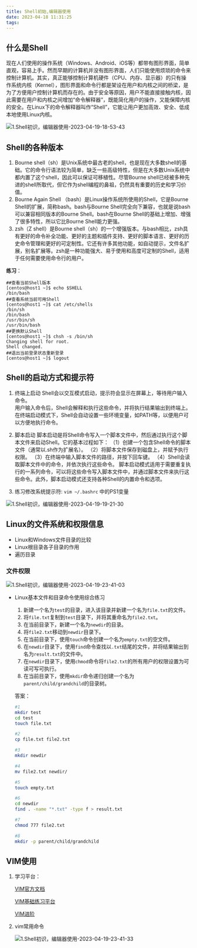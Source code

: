 ```yaml
---
title: Shell初始,编辑器使用
date: 2023-04-18 11:31:25
tags: 
---
```


## 什么是Shell

现在人们使用的操作系统（Windows、Android、iOS等）都带有图形界面，简单直观，容易上手。然而早期的计算机并没有图形界面，人们只能使用烦琐的命令来控制计算机。其实，真正能够控制计算机硬件（CPU、内存、显示器）的只有操作系统内核（Kernel），图形界面和命令行都是架设在用户和内核之间的桥梁，是为了方便用户控制计算机而存在的。由于安全等原因，用户不能直接接触内核，因此需要在用户和内核之间增加“命令解释器”，既能简化用户的操作，又能保障内核的安全。在Linux下的命令解释器叫作“Shell”，它能让用户更加高效、安全、低成本地使用Linux内核。  

![1.Shell初识，编辑器使用-2023-04-19-18-53-43](https://vault.taojie.tech:28089/i/2023/09/02/note1.Shell%E5%88%9D%E8%AF%86%EF%BC%8C%E7%BC%96%E8%BE%91%E5%99%A8%E4%BD%BF%E7%94%A8-2023-04-19-18-53-43.png)

## Shell的各种版本

1. Bourne shell（sh）是Unix系统中最古老的shell，也是现在大多数shell的基础。它的命令行语法较为简单，缺乏一些高级特性，但是在大多数Unix系统中都内置了这个shell，因此可以保证可移植性。尽管Bourne shell已经被多种先进的shell所取代，但它作为shell编程的鼻祖，仍然具有重要的历史和学习价值。
2. Bourne Again Shell （bash）是Linux操作系统所使用的Shell，它是Bourne Shell的扩展，简称bash。bash与Bourne Shell完全向下兼容，也就是说bash可以兼容相同版本的Bourne Shell。bash在Bourne Shell的基础上增加、增强了很多特性，所以它比Bourne Shell能力更强。
3. zsh（Z shell）是Bourne shell（sh）的一个增强版本。与bash相比，zsh具有更好的命令补全功能、更好的主题和插件支持、更好的脚本语言、更好的历史命令管理和更好的可定制性。它还有许多其他功能，如自动提示，文件名扩展，别名扩展等。zsh是一种功能强大、易于使用和高度可定制的Shell，适用于任何需要使用命令行的用户。

**练习**：

```shell 查看Shell版本、更换默认Shell并生效设置
##查看当前Shell版本
[centos@host1 ~]$ echo $SHELL
/bin/bash
##查看系统当前可用Shell
[centos@host1 ~]$ cat /etc/shells
/bin/sh
/bin/bash
/usr/bin/sh
/usr/bin/bash
##更换默认Shell
[centos@host1 ~]$ chsh -s /bin/sh
Changing shell for root.
Shell changed.
##退出当前登录状态重新登录
[centos@host1 ~]$ logout
```

## Shell的启动方式和提示符

1. 终端上启动
    Shell会以交互模式启动，提示符会显示在屏幕上，等待用户输入命令。  
    用户输入命令后，Shell会解释和执行这些命令，并将执行结果输出到终端上。  
    在终端启动模式下，Shell会自动设置一些环境变量，如PATH等，以便用户可以方便地执行命令。

2. 脚本启动
    脚本启动是将Shell命令写入一个脚本文件中，然后通过执行这个脚本文件来启动Shell。它的基本过程如下：
    （1）创建一个包含Shell命令的脚本文件（通常以.sh作为扩展名）。
    （2）将脚本文件保存到磁盘上，并赋予执行权限。
    （3）在终端中输入脚本文件的路径，并按下回车键。
    （4）Shell会读取脚本文件中的命令，并依次执行这些命令。
    脚本启动模式适用于需要重复执行的一系列命令，可以将这些命令写入脚本文件中，并通过脚本文件来执行这些命令。此外，脚本启动模式还支持各种Shell的内置命令和选项。

3. 练习修改系统提示符: `vim ~/.bashrc` 中的PS1变量  

![1.Shell初识，编辑器使用-2023-04-19-19-21-30](https://vault.taojie.tech:28089/i/2023/09/02/note1.Shell%E5%88%9D%E8%AF%86%EF%BC%8C%E7%BC%96%E8%BE%91%E5%99%A8%E4%BD%BF%E7%94%A8-2023-04-19-19-21-30.png)

## Linux的文件系统和权限信息

- Linux和Windows文件目录的比较
- Linux根目录各子目录的作用
- 遍历目录

### 文件权限  

![1.Shell初识，编辑器使用-2023-04-19-23-41-03](https://vault.taojie.tech:28089/i/2023/09/02/note1.Shell%E5%88%9D%E8%AF%86%EF%BC%8C%E7%BC%96%E8%BE%91%E5%99%A8%E4%BD%BF%E7%94%A8-2023-04-19-23-41-03.png)

- Linux基本文件和目录命令使用综合练习

    1. 新建一个名为`test`的目录，进入该目录并新建一个名为`file.txt`的文件。
    2. 将`file.txt`复制到`test`目录下，并将其重命名为`file2.txt`。
    3. 在当前目录下，新建一个名为`newdir`的目录。
    4. 将`file2.txt`移动到`newdir`目录下。
    5. 在当前目录下，使用`touch`命令创建一个名为`empty.txt`的空文件。
    6. 在`newdir`目录下，使用`find`命令查找以`.txt`结尾的文件，并将结果输出到名为`result.txt`的文件中。
    7. 在`newdir`目录下，使用`chmod`命令将`file2.txt`的所有用户的权限设置为可读可写可执行。
    8. 在当前目录下，使用`mkdir`命令递归创建一个名为`parent/child/grandchild`的目录树。

    答案：

    ```bash
    #1
    mkdir test
    cd test
    touch file.txt
    
    #2
    cp file.txt file2.txt
    
    #3
    mkdir newdir
    
    #4
    mv file2.txt newdir/
    
    #5
    touch empty.txt
    
    #6
    cd newdir
    find . -name "*.txt" -type f > result.txt
    
    #7
    chmod 777 file2.txt
    
    #8
    mkdir -p parent/child/grandchild
    
    ```

## VIM使用

1. 学习平台：

    [VIM官方文档](https://yianwillis.github.io/vimcdoc/doc/intro.html#intro.txt)

    [VIM基础练习平台](https://command-lab.com/cat-vim-ch-s/)

    [VIM进阶](https://github.com/MeiTianT/vim-galore-zh_cn#%E6%8C%89%E9%94%AE%E6%98%A0%E5%B0%84)

2. vim常用命令

    ![1.Shell初识，编辑器使用-2023-04-19-23-41-33](https://vault.taojie.tech:28089/i/2023/09/02/note1.Shell%E5%88%9D%E8%AF%86%EF%BC%8C%E7%BC%96%E8%BE%91%E5%99%A8%E4%BD%BF%E7%94%A8-2023-04-19-23-41-33.png)
